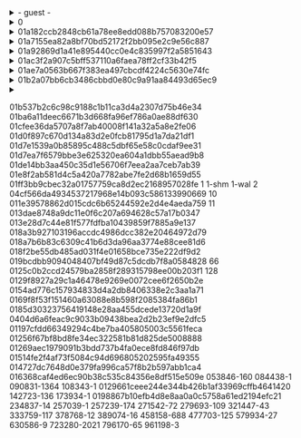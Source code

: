 <details>
<summary>- guest -</summary>
<br>
Test
</details>

<details>
<summary>0</summary>
<br>
Test
</details>

<details>
<summary>01a182ccb2848cb61a78ee8edd088b757083200e57</summary>
<br>
Test
</details>

<details>
<summary>01a7155ea82a8bf70bd52172f2bb095e2c9e56c887</summary>
<br>
Test
</details>

<details>
<summary>01a92869d1a41e895440cc0e4c835997f2a5851643</summary>
<br>
Test
</details>

<details>
<summary>01ac3f2a907c5bff537110a6faea78ff2cf33b42f5</summary>
<br>
Test
</details>

<details>
<summary>01ae7a0563b667f383ea497cbcdf4224c5630e74fc</summary>
<br>
Test
</details>

<details>
<summary>01b2a07bb6cb3486cbbd0e80c9a91aa84493d65ec9</summary>
<br>
Test
</details>

<details>
<summary></summary>
<br>
Test
</details>





01b537b2c6c98c9188c1b11ca3d4a2307d75b46e34
01ba6a11deec6671b3d668fa96ef786a0ae88df630
01cfee36da5707a8f7ab40008f141a32a5a8e2fe06
01d0f897c670d134a83d2e0fcb81795d1a7da21df1
01d7e1539a0b85895c488c5dbf65e58c0cdaf9ee31
01d7ea7f6579bbe3e625320ea604a1dbb55aead9b8
01de14bb3aa450c35d1e56706f7eea2aa7ceb7ab39
01e8f2ab581d4c5a420a7782abe7fe2d68b1659d55
01ff3bb9cbec32a01757759ca8d2ec2168957028fe
1
1-shm
1-wal
2
04cf566da4934537217968e14b093c586133990669
10
011e39578862d015cdc6b65244592e2d4e4aeda759
11
013dae8748a9dc11e0f6c207a694628c57a17b0347
013e28d7c44e81f577fdfba10439859f7885a9e137
018a3b927103196accdc4986dcc382e20464972d79
018a7b6b83c6309c41b6d3da96aa3774e88cee81d6
018f2be55db485ad031f4e01658bce735e222df9d2
019bcdbb9094048407bf49d87c5dcdb7f8a0584828
66
0125c0b2ccd24579ba2858f289315798ee00b203f1
128
0129f8927a29c1a46478e9269e0072cee6f2650b2e
0154ad776c157934833d4a2db8406338e2c3aa1a71
0169f8f53f151460a63088e8b598f2085384fa86b1
0185d30323756419148e28aa455dcede13720d1a9f
0404d6a6feac9c9033b09438bea2d2b23ef9e2dfc5
01197cfdd66349294c4be7ba405805003c5561feca
01256f67bf8bd8fe34ec322581b81d825de5008888
01269aec1979091b3bdd737b4fa0ece8fd846f97db
01514fe2f4af73f5084c94d696805202595fa49355
014727dc7648d0e379fa996ca57f8b2b597abb1ca4
016368caf4ed6ec90b38c535c84356e8df515e509e
053846-160
084438-1
090831-1364
108343-1
0129661ceee244e344b426b1af33969cffb4641420
142723-136
173934-1
0198867b10efb4d8e8aa0a0c5758a61ed2194efc21
234837-14
257039-1
257239-174
271542-72
279693-109
321447-43
333759-117
378768-12
389074-16
458158-688
477703-125
579934-27
630586-9
723280-2021
796170-65
961198-3
